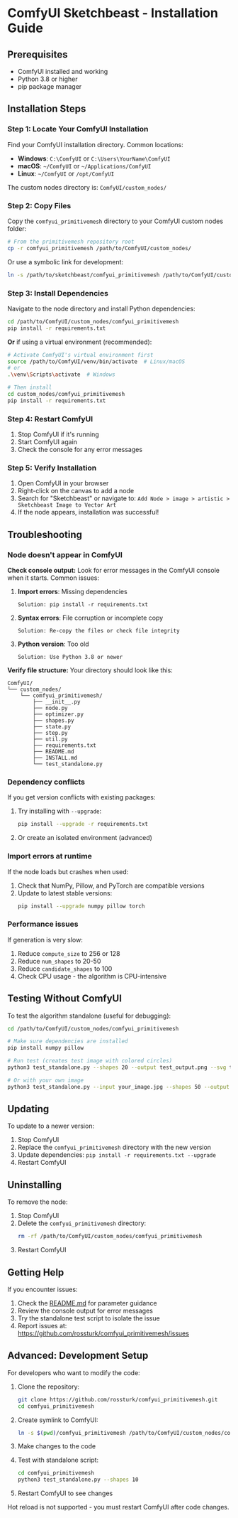 # ComfyUI Sketchbeast - Installation Guide

## Prerequisites

- ComfyUI installed and working
- Python 3.8 or higher
- pip package manager

## Installation Steps

### Step 1: Locate Your ComfyUI Installation

Find your ComfyUI installation directory. Common locations:
- **Windows**: `C:\ComfyUI` or `C:\Users\YourName\ComfyUI`
- **macOS**: `~/ComfyUI` or `~/Applications/ComfyUI`
- **Linux**: `~/ComfyUI` or `/opt/ComfyUI`

The custom nodes directory is: `ComfyUI/custom_nodes/`

### Step 2: Copy Files

Copy the `comfyui_primitivemesh` directory to your ComfyUI custom nodes folder:

```bash
# From the primitivemesh repository root
cp -r comfyui_primitivemesh /path/to/ComfyUI/custom_nodes/
```

Or use a symbolic link for development:

```bash
ln -s /path/to/sketchbeast/comfyui_primitivemesh /path/to/ComfyUI/custom_nodes/comfyui_primitivemesh
```

### Step 3: Install Dependencies

Navigate to the node directory and install Python dependencies:

```bash
cd /path/to/ComfyUI/custom_nodes/comfyui_primitivemesh
pip install -r requirements.txt
```

**Or** if using a virtual environment (recommended):

```bash
# Activate ComfyUI's virtual environment first
source /path/to/ComfyUI/venv/bin/activate  # Linux/macOS
# or
.\venv\Scripts\activate  # Windows

# Then install
cd custom_nodes/comfyui_primitivemesh
pip install -r requirements.txt
```

### Step 4: Restart ComfyUI

1. Stop ComfyUI if it's running
2. Start ComfyUI again
3. Check the console for any error messages

### Step 5: Verify Installation

1. Open ComfyUI in your browser
2. Right-click on the canvas to add a node
3. Search for "Sketchbeast" or navigate to: `Add Node > image > artistic > Sketchbeast Image to Vector Art`
4. If the node appears, installation was successful!

## Troubleshooting

### Node doesn't appear in ComfyUI

**Check console output:**
Look for error messages in the ComfyUI console when it starts. Common issues:

1. **Import errors**: Missing dependencies
   ```
   Solution: pip install -r requirements.txt
   ```

2. **Syntax errors**: File corruption or incomplete copy
   ```
   Solution: Re-copy the files or check file integrity
   ```

3. **Python version**: Too old
   ```
   Solution: Use Python 3.8 or newer
   ```

**Verify file structure:**
Your directory should look like this:
```
ComfyUI/
└── custom_nodes/
    └── comfyui_primitivemesh/
        ├── __init__.py
        ├── node.py
        ├── optimizer.py
        ├── shapes.py
        ├── state.py
        ├── step.py
        ├── util.py
        ├── requirements.txt
        ├── README.md
        ├── INSTALL.md
        └── test_standalone.py
```

### Dependency conflicts

If you get version conflicts with existing packages:

1. Try installing with `--upgrade`:
   ```bash
   pip install --upgrade -r requirements.txt
   ```

2. Or create an isolated environment (advanced)

### Import errors at runtime

If the node loads but crashes when used:

1. Check that NumPy, Pillow, and PyTorch are compatible versions
2. Update to latest stable versions:
   ```bash
   pip install --upgrade numpy pillow torch
   ```

### Performance issues

If generation is very slow:

1. Reduce `compute_size` to 256 or 128
2. Reduce `num_shapes` to 20-50
3. Reduce `candidate_shapes` to 100
4. Check CPU usage - the algorithm is CPU-intensive

## Testing Without ComfyUI

To test the algorithm standalone (useful for debugging):

```bash
cd /path/to/ComfyUI/custom_nodes/comfyui_primitivemesh

# Make sure dependencies are installed
pip install numpy pillow

# Run test (creates test image with colored circles)
python3 test_standalone.py --shapes 20 --output test_output.png --svg test_output.svg

# Or with your own image
python3 test_standalone.py --input your_image.jpg --shapes 50 --output result.png
```

## Updating

To update to a newer version:

1. Stop ComfyUI
2. Replace the `comfyui_primitivemesh` directory with the new version
3. Update dependencies: `pip install -r requirements.txt --upgrade`
4. Restart ComfyUI

## Uninstalling

To remove the node:

1. Stop ComfyUI
2. Delete the `comfyui_primitivemesh` directory:
   ```bash
   rm -rf /path/to/ComfyUI/custom_nodes/comfyui_primitivemesh
   ```
3. Restart ComfyUI

## Getting Help

If you encounter issues:

1. Check the [README.md](README.md) for parameter guidance
2. Review the console output for error messages
3. Try the standalone test script to isolate the issue
4. Report issues at: https://github.com/rossturk/comfyui_primitivemesh/issues

## Advanced: Development Setup

For developers who want to modify the code:

1. Clone the repository:
   ```bash
   git clone https://github.com/rossturk/comfyui_primitivemesh.git
   cd comfyui_primitivemesh
   ```

2. Create symlink to ComfyUI:
   ```bash
   ln -s $(pwd)/comfyui_primitivemesh /path/to/ComfyUI/custom_nodes/comfyui_primitivemesh
   ```

3. Make changes to the code

4. Test with standalone script:
   ```bash
   cd comfyui_primitivemesh
   python3 test_standalone.py --shapes 10
   ```

5. Restart ComfyUI to see changes

Hot reload is not supported - you must restart ComfyUI after code changes.

